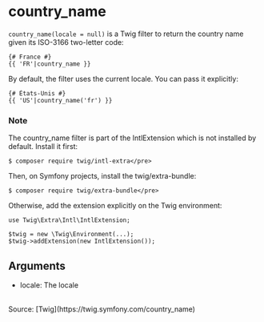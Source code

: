 # country_name

`country_name(locale = null)` is a Twig filter to return the country name given its ISO-3166 two-letter code:

```twig
{# France #}
{{ 'FR'|country_name }}
```
By default, the filter uses the current locale. You can pass it explicitly:

```twig
{# États-Unis #}
{{ 'US'|country_name('fr') }}
```

### Note
The country_name filter is part of the IntlExtension which is not installed by default. Install it first:
```
$ composer require twig/intl-extra</pre>
```
Then, on Symfony projects, install the twig/extra-bundle:
```
$ composer require twig/extra-bundle</pre>
```
Otherwise, add the extension explicitly on the Twig environment:

```
use Twig\Extra\Intl\IntlExtension;

$twig = new \Twig\Environment(...);
$twig->addExtension(new IntlExtension());
```

## Arguments
<ul>
<li>locale: The locale</li>
</ul>
<br>
Source: [Twig](https://twig.symfony.com/country_name)
